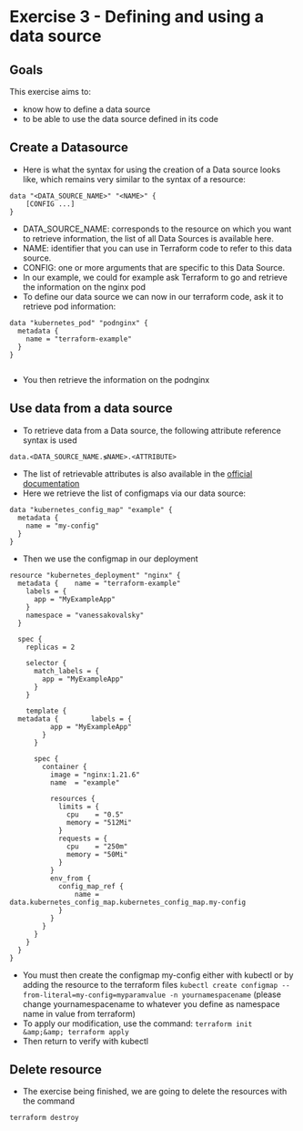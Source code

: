 # Exercise 3 - Defining and using a data source

## Goals

This exercise aims to:
* know how to define a data source
* to be able to use the data source defined in its code

## Create a Datasource

* Here is what the syntax for using the creation of a Data source looks like, which remains very similar to the syntax of a resource:
```
data "<DATA_SOURCE_NAME>" "<NAME>" {
    [CONFIG ...]
}
```
* DATA_SOURCE_NAME: corresponds to the resource on which you want to retrieve information, the list of all Data Sources is available here.
* NAME: identifier that you can use in Terraform code to refer to this data source.
* CONFIG: one or more arguments that are specific to this Data Source.
* In our example, we could for example ask Terraform to go and retrieve the information on the nginx pod
* To define our data source we can now in our terraform code, ask it to retrieve pod information:
```
data "kubernetes_pod" "podnginx" {
  metadata {    
    name = "terraform-example"  
  }
}


```
* You then retrieve the information on the podnginx

## Use data from a data source

* To retrieve data from a Data source, the following attribute reference syntax is used
```
data.<DATA_SOURCE_NAME.≶NAME>.<ATTRIBUTE>
```
* The list of retrievable attributes is also available in the [official documentation](https://registry.terraform.io/providers/hashicorp/kubernetes/latest/docs/data-sources/pod#spec)
* Here we retrieve the list of configmaps via our data source:
```
data "kubernetes_config_map" "example" {
  metadata {    
    name = "my-config"
  }
}
```
* Then we use the configmap in our deployment
```
resource "kubernetes_deployment" "nginx" {
  metadata {    name = "terraform-example"
    labels = {
      app = "MyExampleApp"
    }
    namespace = "vanessakovalsky"
  }

  spec {
    replicas = 2

    selector {
      match_labels = {
        app = "MyExampleApp"
      }
    }

    template {
  metadata {        labels = {
          app = "MyExampleApp"
        }
      }

      spec {
        container {
          image = "nginx:1.21.6"
          name  = "example"

          resources {
            limits = {
              cpu    = "0.5"
              memory = "512Mi"
            }
            requests = {
              cpu    = "250m"
              memory = "50Mi"
            }
          }
          env_from {
            config_map_ref {
                name = data.kubernetes_config_map.kubernetes_config_map.my-config
            }
          }
        }
      }
    }
  }
}
```
* You must then create the configmap my-config either with kubectl or by adding the resource to the terraform files `kubectl create configmap --from-literal=my-config=myparamvalue -n yournamespacename` (please change yournamespacename to whatever you define as namespace name in value from terraform)
* To apply our modification, use the command: `terraform init &amp;&amp; terraform apply`
* Then return to verify with kubectl

## Delete resource
* The exercise being finished, we are going to delete the resources with the command
```
terraform destroy
```
